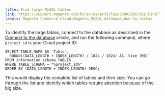 ```yaml
---
title: Find large MySQL tables
link: https://support.magento.com/hc/en-us/articles/360038957591-Find-large-MySQL-tables
labels: Magento Commerce Cloud,Magento,MySQL,database,how to,tables
---
```


To identify the large tables, connect to the database as described in the [Connect to the database](https://devdocs.magento.com/cloud/project/project-conf-files_services-mysql.html#connect-to-the-database) article, and run the following command, where `` project_id `` is your Cloud project ID: 

<pre><code class="language-mysql">SELECT TABLE_NAME AS `Table`,
  ROUND((DATA_LENGTH + INDEX_LENGTH) / 1024 / 1024) AS `Size (MB)`
FROM information_schema.TABLES
WHERE TABLE_SCHEMA = "%project_id%"
ORDER BY (DATA_LENGTH + INDEX_LENGTH) DESC;
</code></pre>

This would display the complete list of tables and their size. You can go through the list and identify which tables require attention because of the big size. 